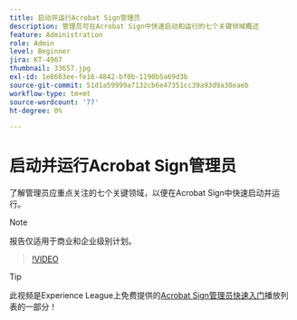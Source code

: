 ```yaml
---
title: 启动并运行Acrobat Sign管理员
description: 管理员可在Acrobat Sign中快速启动和运行的七个关键领域概述
feature: Administration
role: Admin
level: Beginner
jira: KT-4967
thumbnail: 33657.jpg
exl-id: 1e8603ee-fe16-4842-bf0b-1190b5a69d3b
source-git-commit: 51d1a59999a7132cb6e47351cc39a93d9a38eaeb
workflow-type: tm+mt
source-wordcount: '77'
ht-degree: 0%

---
```


# 启动并运行Acrobat Sign管理员

了解管理员应重点关注的七个关键领域，以便在Acrobat Sign中快速启动并运行。

>[!NOTE]
>
>报告仅适用于商业和企业级别计划。

>[!VIDEO](https://video.tv.adobe.com/v/33657?quality=12&learn=on&hidetitle=true)

>[!TIP]
>
>此视频是Experience League上免费提供的[Acrobat Sign管理员快速入门](https://experienceleague.adobe.com/en/playlists/acrobat-sign-get-started-administrators)播放列表的一部分！
